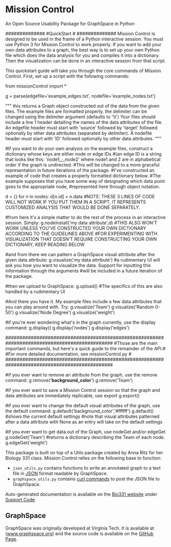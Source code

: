 # Mission Control
An Open Source Usability Package for GraphSpace in Python


##############
#QuickStart  #
##############
Mission Control is designed to be used in the frame of a Python interactive session. You must use Python 3 for Mission Control to work
properly. If you want to add your own data attributes to a graph, the best way is to set up your own Python file which does the data
analysis for you and compiles it into a dictionary. Then the visualization can be done in an interactive session from that script. 

This quickstart guide will take you through the core commands of Mission Control. First, set up a script with the following commands:

from missionControl import *

g = parse(edgefile='example_edges.txt', nodefile='example_nodes.txt') 



"""
this returns a Graph object constructed out of the data from the given files. The example files are formatted properly.
the delimiter can be changed using the delimiter argument (defaults to '\t')
Your files should include a line 1 header detailing the names of the data attributes of
the file. An edgefile header must start with 'source' followed by 'target' followed optionally by other data attributes (separated by
delimiter). A nodefile header must start with 'ID' followed optionally by other data attributes.
"""

#If you want to do your own analysis on the example files, construct a dictionary whose keys are either node or edge IDs
#(an edge ID is a string that looks like this: 'node1_;_node2' where node1 and 2 are in alphabetical order if the graph is undirected. 
#This will be changed to a more graceful representation in future iterations of the package.
#I've constructed an example of code that creates a properly formatted dictionary below.
#The example supposes that you have some way of designating which data point goes to the appropriate node,
#represented here through object notation.

d = {}
for n in nodes:
    d[n.id] = n.data
#NOTE: THESE 3 LINES OF CODE WILL NOT WORK IF YOU PUT THEM IN A SCRIPT, IT REPRESENTS CUSTOMIZED ANALYSIS THAT WOULD BE DONE SEPARATELY.

#from here it's a simple matter to do the rest of the process in an interactive session. Simply:
g.nodeInstall('my data attribute',d)
#THIS ALSO WON'T WORK UNLESS YOU'VE CONSTRUCTED YOUR OWN DICTIONARY ACCORDING TO THE GUIDELINES ABOVE
#FOR EXPERIMENTING WITH VISUALIZATION THAT DOESN'T REQUIRE CONSTRUCTING YOUR OWN DICTIONARY, KEEP READING BELOW


#and from there we can pattern a GraphSpace visual attribute after the given data attribute:
g.visualize('my data attribute')
#a rudimentary UI will ask you how you want to visualize the data. Support for inputting this information through the arguments
#will be included in a future iteration of the package.


#then we upload to GraphSpace. 
g.upload()
#The specifics of this are also handled by a rudimentary UI



#And there you have it. My example files include a few data attributes that you can play around with. Try:
g.visualize('Team')
g.visualize('Random 0-50')
g.visualize('Node Degree')
g.visualize('weight')

#if you're ever wondering what's in the graph currently, use the display command:
g.display()
g.display('nodes')
g.display('edges')





##############################################################################################
#Those are the main important commands, but here's a quick guide to the remainder of the API.#
#For more detailed documentation, see missionControl.py                                      #
##############################################################################################


#if you ever want to remove an attribute from the graph, use the remove command:
g.remove('__background_color__')
g.remove('Team')

#if you ever want to save a Mission Control session so that the graph and data attributes are immediately replicable, use export
g.export()

#if you ever want to change the default visual attributes of the graph, use the default command:
g.default('background_color','#ffffff')
g.default() #shows the current default settings
#note that visual attributes patterned after a data attribute with None as an entry will take on the default settings


#if you ever want to get data out of the Graph, use nodeGet and/or edgeGet
g.nodeGet('Team') #returns a dictionary describing the Team of each node.
g.edgeGet('weight')













This package is built on top of a Utils package created by Anna Ritz for her Biology 331 class. Mission Control relies on the following base to function:

- `json_utils.py` contains functions to write an annotated graph to a text file in [JSON](http://www.json.org/) format readable by GraphSpace.
- `graphspace_utils.py` contains [curl commands](https://curl.haxx.se/docs/manpage.html) to post the JSON file to GraphSpace.

Auto-generated documentation is available on the [Bio331 website](http://www.reed.edu/biology/courses/bio331/) under [Support Code](http://www.reed.edu/biology/courses/bio331/supportcode/index).

## GraphSpace

GraphSpace was originally developed at Virginia Tech.  It is available at (www.graphspace.org) and the source code is available on the [GitHub Page](https://github.com/Murali-group/GraphSpace).
